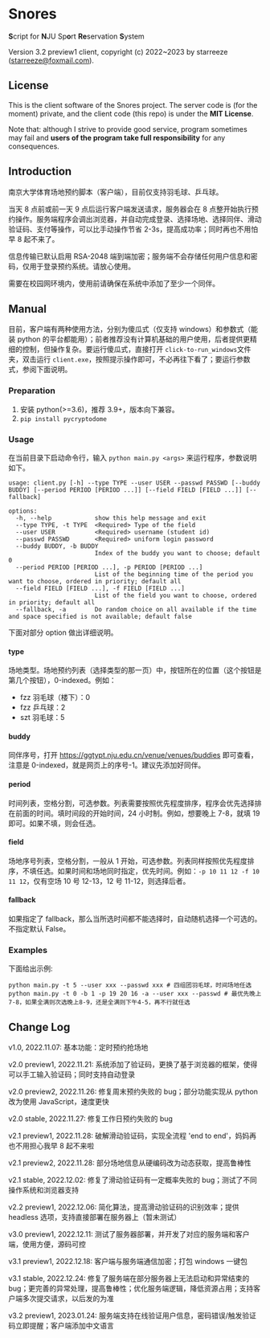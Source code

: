 # Snores

**S**cript for **N**JU Sp**o**rt **Re**servation **S**ystem

Version 3.2 preview1 client, copyright (c) 2022~2023 by starreeze (starreeze@foxmail.com).

## License

This is the client software of the Snores project. The server code is (for the moment) private, and the client code (this repo) is under the **MIT License**.

Note that: although I strive to provide good service, program sometimes may fail and **users of the program take full responsibility** for any consequences.

## Introduction

南京大学体育场地预约脚本（客户端），目前仅支持羽毛球、乒乓球。

当天 8 点前或前一天 9 点后运行客户端发送请求，服务器会在 8 点整开始执行预约操作。服务端程序会调出浏览器，并自动完成登录、选择场地、选择同伴、滑动验证码、支付等操作，可以比手动操作节省 2-3s，提高成功率；同时再也不用怕早 8 起不来了。

信息传输已默认启用 RSA-2048 端到端加密；服务端不会存储任何用户信息和密码，仅用于登录预约系统。请放心使用。

需要在校园网环境内，使用前请确保在系统中添加了至少一个同伴。

## Manual

目前，客户端有两种使用方法，分别为傻瓜式（仅支持 windows）和参数式（能装 python 的平台都能用）；前者推荐没有计算机基础的用户使用，后者提供更精细的控制，但操作复杂。要运行傻瓜式，直接打开 `click-to-run_windows`文件夹，双击运行 `client.exe`，按照提示操作即可，不必再往下看了；要运行参数式，参阅下面说明。

### Preparation

1. 安装 python(>=3.6)，推荐 3.9+，版本向下兼容。
2. `pip install pycryptodome`

### Usage

在当前目录下启动命令行，输入 `python main.py <args>` 来运行程序，参数说明如下。

```
usage: client.py [-h] --type TYPE --user USER --passwd PASSWD [--buddy BUDDY] [--period PERIOD [PERIOD ...]] [--field FIELD [FIELD ...]] [--fallback]

options:
  -h, --help            show this help message and exit
  --type TYPE, -t TYPE  <Required> Type of the field
  --user USER           <Required> username (student id)
  --passwd PASSWD       <Required> uniform login password
  --buddy BUDDY, -b BUDDY
                        Index of the buddy you want to choose; default 0
  --period PERIOD [PERIOD ...], -p PERIOD [PERIOD ...]
                        List of the beginning time of the period you want to choose, ordered in priority; default all
  --field FIELD [FIELD ...], -f FIELD [FIELD ...]
                        List of the field you want to choose, ordered in priority; default all
  --fallback, -a        Do random choice on all available if the time and space specified is not available; default false
```

下面对部分 option 做出详细说明。

#### type

场地类型。场地预约列表（选择类型的那一页）中，按钮所在的位置（这个按钮是第几个按钮），0-indexed。例如：

- fzz 羽毛球（楼下）：0
- fzz 乒乓球：2
- szt 羽毛球：5

#### buddy

同伴序号，打开 https://ggtypt.nju.edu.cn/venue/venues/buddies 即可查看，注意是 0-indexed，就是网页上的序号-1。建议先添加好同伴。

#### period

时间列表，空格分割，可选参数。列表需要按照优先程度排序，程序会优先选择排在前面的时间。填时间段的开始时间，24 小时制。例如，想要晚上 7-8，就填 19 即可。如果不填，则会任选。

#### field

场地序号列表，空格分割，一般从 1 开始，可选参数。列表同样按照优先程度排序，不填任选。如果时间和场地同时指定，优先时间。例如：`-p 10 11 12 -f 10 11 12`，仅有空场 10 号 12-13，12 号 11-12，则选择后者。

#### fallback

如果指定了 fallback，那么当所选时间都不能选择时，自动随机选择一个可选的。不指定默认 False。

### Examples

下面给出示例:

```
python main.py -t 5 --user xxx --passwd xxx # 四组团羽毛球，时间场地任选
python main.py -t 0 -b 1 -p 19 20 16 -a --user xxx --passwd # 最优先晚上7-8，如果全满则次选晚上8-9，还是全满则下午4-5，再不行就任选
```

## Change Log

v1.0, 2022.11.07: 基本功能：定时预约抢场地

v2.0 preview1, 2022.11.21: 系统添加了验证码，更换了基于浏览器的框架，使得可以手工输入验证码；同时支持自动登录

v2.0 preview2, 2022.11.26: 修复周末预约失败的 bug；部分功能实现从 python 改为使用 JavaScript，速度更快

v2.0 stable, 2022.11.27: 修复工作日预约失败的 bug

v2.1 preview1, 2022.11.28: 破解滑动验证码，实现全流程 'end to end'，妈妈再也不用担心我早 8 起不来啦

v2.1 preview2, 2022.11.28: 部分场地信息从硬编码改为动态获取，提高鲁棒性

v2.1 stable, 2022.12.02: 修复了滑动验证码有一定概率失败的 bug；测试了不同操作系统和浏览器支持

v2.2 preview1, 2022.12.06: 简化算法，提高滑动验证码的识别效率；提供 headless 选项，支持直接部署在服务器上（暂未测试）

v3.0 preview1, 2022.12.11: 测试了服务器部署，并开发了对应的服务端和客户端，使用方便，源码可控

v3.1 preview1, 2022.12.18: 客户端与服务端通信加密；打包 windows 一键包

v3.1 stable, 2022.12.24: 修复了服务端在部分服务器上无法启动和异常结束的 bug；更完善的异常处理，提高鲁棒性；优化服务端逻辑，降低资源占用；支持客户端多次提交请求，以后发的为准

v3.2 preview1, 2023.01.24: 服务端支持在线验证用户信息，密码错误/触发验证码立即提醒；客户端添加中文语言

